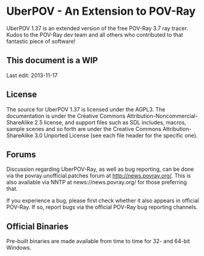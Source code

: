UberPOV - An Extension to POV-Ray
=================================

UberPOV 1.37 is an extended version of the free POV-Ray 3.7 ray tracer. Kudos to the POV-Ray dev team
and all others who contributed to that fantastic piece of software!

This document is a WIP
--------------------------------------

Last edit: 2013-11-17

License
--------------------------------------

The source for UberPOV 1.37 is licensed under the AGPL3. The documentation is under the
Creative Commons Attribution-Noncommercial-ShareAlike 2.5 license, and support files such
as SDL includes, macros, sample scenes and so forth are under the Creative Commons Attribution-ShareAlike
3.0 Unported License (see each file header for the specific one).

Forums
--------------------------------------

Discussion regarding UberPOV-Ray, as well as bug reporting, can be done via the
povray.unofficial.patches forum at http://news.povray.org/. This is also available
via NNTP at news://news.povray.org/ for those preferring that.

If you experience a bug, please first check whether it also appears in official
POV-Ray. If so, report bugs via the official POV-Ray bug reporting channels.

Official Binaries
--------------------------------------

Pre-built binaries are made available from time to time for 32- and 64-bit Windows.
